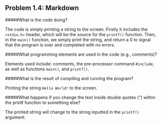 ## Problem 1.4: Markdown
#####What is the code doing?

The code is simply printing a string to the screen. Firstly it includes the `<stdio.h>` header, which will be the source for the `printf()` function. Then, in the `main()` function, we simply print the string, and return a 0 to signal that the program is over and completed with no errors.

#####What programming elements are used in the code (e.g., comments)?

Elements used include: comments, the pre-processor command `#include`, as well as functions `main()`, and `printf()`.

#####What is the result of compiling and running the program?

Printing the string `Hello World!` to the screen.

#####What happens if you change the text inside double quotes (") within the printf function to something else?

The printed string will change to the string inputted in the `printf()` argument.
